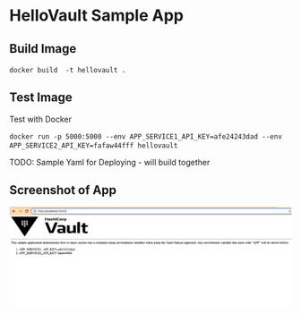 # HelloVault Sample App

## Build Image
```
docker build  -t hellovault .
```

## Test Image
Test with Docker
```
docker run -p 5000:5000 --env APP_SERVICE1_API_KEY=afe24243dad --env APP_SERVICE2_API_KEY=fafaw44fff hellovault
```

TODO: Sample Yaml for Deploying -  will build together

## Screenshot of App
![Hello Vault Screenshot](docs/hellovault_screenshot.png "Hello Vault Screenshot")
